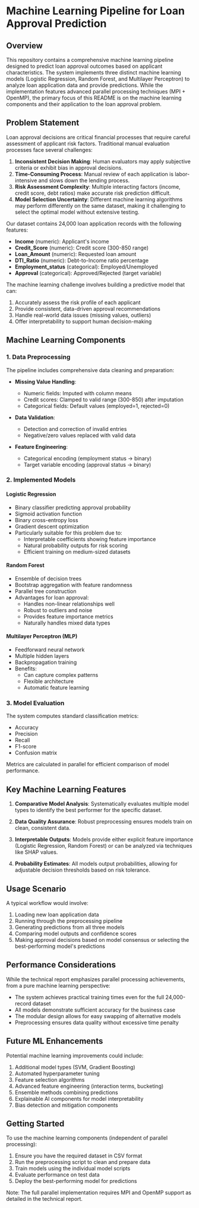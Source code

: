 # Machine Learning Pipeline for Loan Approval Prediction

## Overview

This repository contains a comprehensive machine learning pipeline designed to predict loan approval outcomes based on applicant characteristics. The system implements three distinct machine learning models (Logistic Regression, Random Forest, and Multilayer Perceptron) to analyze loan application data and provide predictions. While the implementation features advanced parallel processing techniques (MPI + OpenMP), the primary focus of this README is on the machine learning components and their application to the loan approval problem.

## Problem Statement

Loan approval decisions are critical financial processes that require careful assessment of applicant risk factors. Traditional manual evaluation processes face several challenges:

1. **Inconsistent Decision Making**: Human evaluators may apply subjective criteria or exhibit bias in approval decisions.
2. **Time-Consuming Process**: Manual review of each application is labor-intensive and slows down the lending process.
3. **Risk Assessment Complexity**: Multiple interacting factors (income, credit score, debt ratios) make accurate risk prediction difficult.
4. **Model Selection Uncertainty**: Different machine learning algorithms may perform differently on the same dataset, making it challenging to select the optimal model without extensive testing.

Our dataset contains 24,000 loan application records with the following features:
- **Income** (numeric): Applicant's income
- **Credit_Score** (numeric): Credit score (300-850 range)
- **Loan_Amount** (numeric): Requested loan amount
- **DTI_Ratio** (numeric): Debt-to-Income ratio percentage
- **Employment_status** (categorical): Employed/Unemployed
- **Approval** (categorical): Approved/Rejected (target variable)

The machine learning challenge involves building a predictive model that can:
1. Accurately assess the risk profile of each applicant
2. Provide consistent, data-driven approval recommendations
3. Handle real-world data issues (missing values, outliers)
4. Offer interpretability to support human decision-making

## Machine Learning Components

### 1. Data Preprocessing

The pipeline includes comprehensive data cleaning and preparation:

- **Missing Value Handling**:
  - Numeric fields: Imputed with column means
  - Credit scores: Clamped to valid range (300-850) after imputation
  - Categorical fields: Default values (employed=1, rejected=0)

- **Data Validation**:
  - Detection and correction of invalid entries
  - Negative/zero values replaced with valid data

- **Feature Engineering**:
  - Categorical encoding (employment status → binary)
  - Target variable encoding (approval status → binary)

### 2. Implemented Models

#### Logistic Regression
- Binary classifier predicting approval probability
- Sigmoid activation function
- Binary cross-entropy loss
- Gradient descent optimization
- Particularly suitable for this problem due to:
  - Interpretable coefficients showing feature importance
  - Natural probability outputs for risk scoring
  - Efficient training on medium-sized datasets

#### Random Forest
- Ensemble of decision trees
- Bootstrap aggregation with feature randomness
- Parallel tree construction
- Advantages for loan approval:
  - Handles non-linear relationships well
  - Robust to outliers and noise
  - Provides feature importance metrics
  - Naturally handles mixed data types

#### Multilayer Perceptron (MLP)
- Feedforward neural network
- Multiple hidden layers
- Backpropagation training
- Benefits:
  - Can capture complex patterns
  - Flexible architecture
  - Automatic feature learning

### 3. Model Evaluation

The system computes standard classification metrics:
- Accuracy
- Precision
- Recall
- F1-score
- Confusion matrix

Metrics are calculated in parallel for efficient comparison of model performance.

## Key Machine Learning Features

1. **Comparative Model Analysis**: Systematically evaluates multiple model types to identify the best performer for the specific dataset.

2. **Data Quality Assurance**: Robust preprocessing ensures models train on clean, consistent data.

3. **Interpretable Outputs**: Models provide either explicit feature importance (Logistic Regression, Random Forest) or can be analyzed via techniques like SHAP values.

4. **Probability Estimates**: All models output probabilities, allowing for adjustable decision thresholds based on risk tolerance.

## Usage Scenario

A typical workflow would involve:

1. Loading new loan application data
2. Running through the preprocessing pipeline
3. Generating predictions from all three models
4. Comparing model outputs and confidence scores
5. Making approval decisions based on model consensus or selecting the best-performing model's predictions

## Performance Considerations

While the technical report emphasizes parallel processing achievements, from a pure machine learning perspective:

- The system achieves practical training times even for the full 24,000-record dataset
- All models demonstrate sufficient accuracy for the business case
- The modular design allows for easy swapping of alternative models
- Preprocessing ensures data quality without excessive time penalty

## Future ML Enhancements

Potential machine learning improvements could include:

1. Additional model types (SVM, Gradient Boosting)
2. Automated hyperparameter tuning
3. Feature selection algorithms
4. Advanced feature engineering (interaction terms, bucketing)
5. Ensemble methods combining predictions
6. Explainable AI components for model interpretability
7. Bias detection and mitigation components

## Getting Started

To use the machine learning components (independent of parallel processing):

1. Ensure you have the required dataset in CSV format
2. Run the preprocessing script to clean and prepare data
3. Train models using the individual model scripts
4. Evaluate performance on test data
5. Deploy the best-performing model for predictions

Note: The full parallel implementation requires MPI and OpenMP support as detailed in the technical report.
